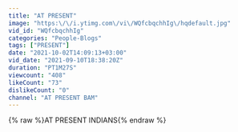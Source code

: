 ```yaml
---
title: "AT PRESENT"
image: "https:\/\/i.ytimg.com\/vi\/WQfcbqchhIg\/hqdefault.jpg"
vid_id: "WQfcbqchhIg"
categories: "People-Blogs"
tags: ["PRESENT"]
date: "2021-10-02T14:09:13+03:00"
vid_date: "2021-09-10T18:38:20Z"
duration: "PT1M27S"
viewcount: "408"
likeCount: "73"
dislikeCount: "0"
channel: "AT PRESENT BAM"
---
```

{% raw %}AT PRESENT INDIANS{% endraw %}
